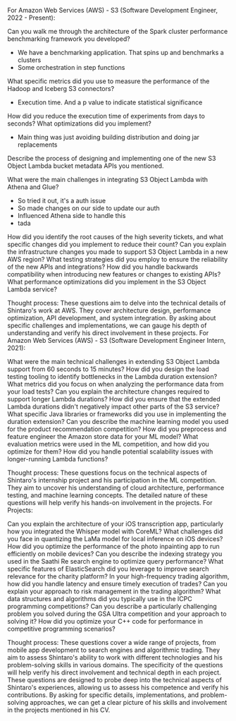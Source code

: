 For Amazon Web Services (AWS) - S3 (Software Development Engineer, 2022 - Present):

Can you walk me through the architecture of the Spark cluster performance benchmarking framework you developed?
- We have a benchmarking application. That spins up and benchmarks a clusters 
- Some orchestration in step functions

What specific metrics did you use to measure the performance of the Hadoop and Iceberg S3 connectors?
- Execution time. And a p value to indicate statistical significance

How did you reduce the execution time of experiments from days to seconds? What optimizations did you implement?
- Main thing was just avoiding building distribution and doing jar replacements

Describe the process of designing and implementing one of the new S3 Object Lambda bucket metadata APIs you mentioned.


What were the main challenges in integrating S3 Object Lambda with Athena and Glue?
- So tried it out, it's a auth issue
- So made changes on our side to update our auth
- Influenced Athena side to handle this
- tada

How did you identify the root causes of the high severity tickets, and what specific changes did you implement to reduce their count?
Can you explain the infrastructure changes you made to support S3 Object Lambda in a new AWS region?
What testing strategies did you employ to ensure the reliability of the new APIs and integrations?
How did you handle backwards compatibility when introducing new features or changes to existing APIs?
What performance optimizations did you implement in the S3 Object Lambda service?

Thought process: These questions aim to delve into the technical details of Shintaro's work at AWS. They cover architecture design, performance optimization, API development, and system integration. By asking about specific challenges and implementations, we can gauge his depth of understanding and verify his direct involvement in these projects.
For Amazon Web Services (AWS) - S3 (Software Development Engineer Intern, 2021):

What were the main technical challenges in extending S3 Object Lambda support from 60 seconds to 15 minutes?
How did you design the load testing tooling to identify bottlenecks in the Lambda duration extension?
What metrics did you focus on when analyzing the performance data from your load tests?
Can you explain the architecture changes required to support longer Lambda durations?
How did you ensure that the extended Lambda durations didn't negatively impact other parts of the S3 service?
What specific Java libraries or frameworks did you use in implementing the duration extension?
Can you describe the machine learning model you used for the product recommendation competition?
How did you preprocess and feature engineer the Amazon store data for your ML model?
What evaluation metrics were used in the ML competition, and how did you optimize for them?
How did you handle potential scalability issues with longer-running Lambda functions?

Thought process: These questions focus on the technical aspects of Shintaro's internship project and his participation in the ML competition. They aim to uncover his understanding of cloud architecture, performance testing, and machine learning concepts. The detailed nature of these questions will help verify his hands-on involvement in the projects.
For Projects:

Can you explain the architecture of your iOS transcription app, particularly how you integrated the Whisper model with CoreML?
What challenges did you face in quantizing the LaMa model for local inference on iOS devices?
How did you optimize the performance of the photo inpainting app to run efficiently on mobile devices?
Can you describe the indexing strategy you used in the Saathi Re search engine to optimize query performance?
What specific features of ElasticSearch did you leverage to improve search relevance for the charity platform?
In your high-frequency trading algorithm, how did you handle latency and ensure timely execution of trades?
Can you explain your approach to risk management in the trading algorithm?
What data structures and algorithms did you typically use in the ICPC programming competitions?
Can you describe a particularly challenging problem you solved during the GSA Ultra competition and your approach to solving it?
How did you optimize your C++ code for performance in competitive programming scenarios?

Thought process: These questions cover a wide range of projects, from mobile app development to search engines and algorithmic trading. They aim to assess Shintaro's ability to work with different technologies and his problem-solving skills in various domains. The specificity of the questions will help verify his direct involvement and technical depth in each project.
These questions are designed to probe deep into the technical aspects of Shintaro's experiences, allowing us to assess his competence and verify his contributions. By asking for specific details, implementations, and problem-solving approaches, we can get a clear picture of his skills and involvement in the projects mentioned in his CV.